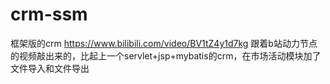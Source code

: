 # crm-ssm
框架版的crm
https://www.bilibili.com/video/BV1tZ4y1d7kg
跟着b站动力节点的视频敲出来的，比起上一个servlet+jsp+mybatis的crm，在市场活动模块加了文件导入和文件导出
